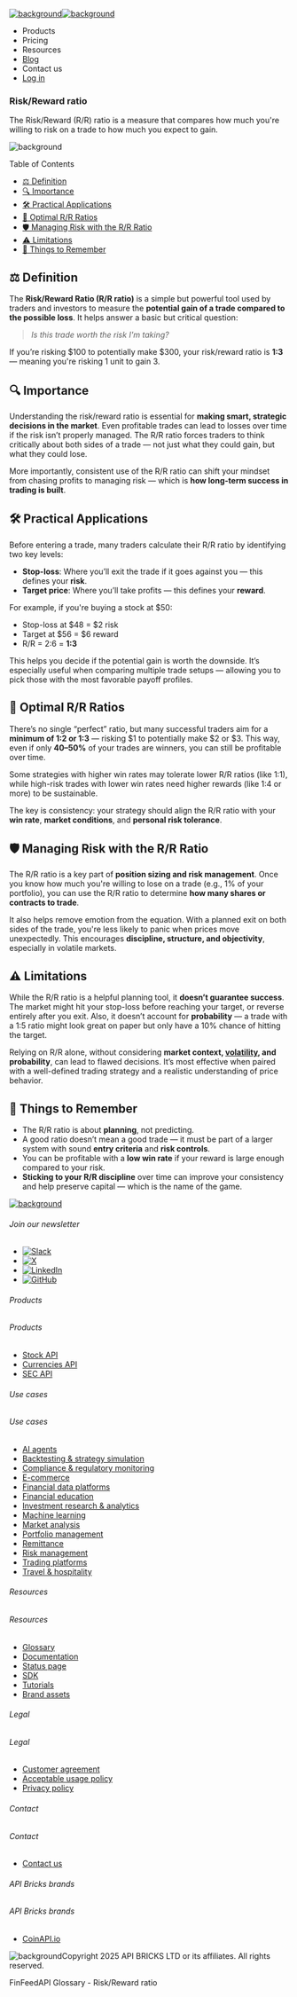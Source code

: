 [![background](/_next/image?url=https%3A%2F%2Fcdn.sanity.io%2Fimages%2Fxpx4czto%2Fproduction%2Fc9a795fc7fb3558997d636211a44e71eb59288f0-773x184.png&w=1920&q=75)![background](https://cdn.sanity.io/images/xpx4czto/production/875913d8710b3054c19fad19673dc5592614265e-773x184.svg)](/)

* Products
* Pricing
* Resources
* [Blog](/blog)
* Contact us
* [Log in](https://console.finfeedapi.com/?link=/apikeys/create)

### Risk/Reward ratio

The Risk/Reward (R/R) ratio is a measure that compares how much you're willing to risk on a trade to how much you expect to gain.

![background](https://cdn.sanity.io/images/xpx4czto/production/999c709b2777af013884c6e2623e9aa699585a06-429x429.svg)

Table of Contents

* [⚖️ Definition](#link-4c5e9dfddc62)
* [🔍 Importance](#link-10a04a4b6a53)
* [🛠️ Practical Applications](#link-10d1276dcebc)
* [🎯 Optimal R/R Ratios](#link-544b91d5526c)
* [🛡️ Managing Risk with the R/R Ratio](#link-fef42197c933)
* [⚠️ Limitations](#link-e7ce9dcb7a4f)
* [🧠 Things to Remember](#link-41d42ea659ad)

⚖️ Definition
-------------

The **Risk/Reward Ratio (R/R ratio)** is a simple but powerful tool used by traders and investors to measure the **potential gain of a trade compared to the possible loss**. It helps answer a basic but critical question:

> *Is this trade worth the risk I'm taking?*

If you’re risking $100 to potentially make $300, your risk/reward ratio is **1:3** — meaning you're risking 1 unit to gain 3.

🔍 Importance
------------

Understanding the risk/reward ratio is essential for **making smart, strategic decisions in the market**. Even profitable trades can lead to losses over time if the risk isn’t properly managed. The R/R ratio forces traders to think critically about both sides of a trade — not just what they could gain, but what they could lose.

More importantly, consistent use of the R/R ratio can shift your mindset from chasing profits to managing risk — which is **how long-term success in trading is built**.

🛠️ Practical Applications
-------------------------

Before entering a trade, many traders calculate their R/R ratio by identifying two key levels:

* **Stop-loss**: Where you’ll exit the trade if it goes against you — this defines your **risk**.
* **Target price**: Where you’ll take profits — this defines your **reward**.

For example, if you're buying a stock at $50:

* Stop-loss at $48 = $2 risk
* Target at $56 = $6 reward
* R/R = 2:6 = **1:3**

This helps you decide if the potential gain is worth the downside. It’s especially useful when comparing multiple trade setups — allowing you to pick those with the most favorable payoff profiles.

🎯 Optimal R/R Ratios
--------------------

There’s no single “perfect” ratio, but many successful traders aim for a **minimum of 1:2 or 1:3** — risking $1 to potentially make $2 or $3. This way, even if only **40–50%** of your trades are winners, you can still be profitable over time.

Some strategies with higher win rates may tolerate lower R/R ratios (like 1:1), while high-risk trades with lower win rates need higher rewards (like 1:4 or more) to be sustainable.

The key is consistency: your strategy should align the R/R ratio with your **win rate**, **market conditions**, and **personal risk tolerance**.

🛡️ Managing Risk with the R/R Ratio
-----------------------------------

The R/R ratio is a key part of **position sizing and risk management**. Once you know how much you're willing to lose on a trade (e.g., 1% of your portfolio), you can use the R/R ratio to determine **how many shares or contracts to trade**.

It also helps remove emotion from the equation. With a planned exit on both sides of the trade, you're less likely to panic when prices move unexpectedly. This encourages **discipline, structure, and objectivity**, especially in volatile markets.

⚠️ Limitations
--------------

While the R/R ratio is a helpful planning tool, it **doesn’t guarantee success**. The market might hit your stop-loss before reaching your target, or reverse entirely after you exit. Also, it doesn’t account for **probability** — a trade with a 1:5 ratio might look great on paper but only have a 10% chance of hitting the target.

Relying on R/R alone, without considering **market context, [volatility](https://www.finfeedapi.com/learn/glossary/volatility), and probability**, can lead to flawed decisions. It’s most effective when paired with a well-defined trading strategy and a realistic understanding of price behavior.

🧠 Things to Remember
--------------------

* The R/R ratio is about **planning**, not predicting.
* A good ratio doesn’t mean a good trade — it must be part of a larger system with sound **entry criteria** and **risk controls**.
* You can be profitable with a **low win rate** if your reward is large enough compared to your risk.
* **Sticking to your R/R discipline** over time can improve your consistency and help preserve capital — which is the name of the game.

[![background](https://cdn.sanity.io/images/xpx4czto/production/8a2788aebc71f7f5dce82eb1b7a5e5cec9a64838-773x184.svg)](/)

###### Join our newsletter

* [![Slack](https://cdn.sanity.io/images/xpx4czto/production/26371f7c1474b3ce9e67c32e006a140ddd704b95-512x512.svg)](https://finfeedapi.slack.com/x-p8539721774929-8529109118914-8531038476964/messages/C08FVM7P68H)
* [![X](/_next/image?url=https%3A%2F%2Fcdn.sanity.io%2Fimages%2Fxpx4czto%2Fproduction%2F0aa41878d0ceb77292d9f847b2f4e21d688460c1-2400x2453.png&w=64&q=75)](https://x.com/FinFeedAPI "Follow FinFeedAPI on X")
* [![LinkedIn](/_next/image?url=https%3A%2F%2Fcdn.sanity.io%2Fimages%2Fxpx4czto%2Fproduction%2Fb9ce6f119974543779bbcad7563e234be8edd900-840x779.png&w=64&q=75)](https://www.linkedin.com/company/finfeedapi/?viewAsMember=true "Join FinFeedAPI on LinkedIn")
* [![GitHub](https://cdn.sanity.io/images/xpx4czto/production/f202b6faccfd5cc46299b976c2635fee60b55aa0-98x96.svg)](https://github.com/api-bricks/api-bricks-sdk/tree/master/finfeedapi)

###### Products

###### Products

* [Stock API](/products/stock-api)
* [Currencies API](/products/currencies-api)
* [SEC API](/products/sec-api)

###### Use cases

###### Use cases

* [AI agents](/use-case/ai-agents)
* [Backtesting & strategy simulation](/use-case/backtesting-strategy-simulation)
* [Compliance & regulatory monitoring](/use-case/compliance-regulatory-monitoring)
* [E-commerce](/use-case/e-commerce)
* [Financial data platforms](/use-case/financial-data-platforms)
* [Financial education](/use-case/education-platforms)
* [Investment research & analytics](/use-case/investment-research-analytics)
* [Machine learning](/use-case/machine-learning)
* [Market analysis](/use-case/market-analysis)
* [Portfolio management](/use-case/portfolio-management)
* [Remittance](/use-case/remittance)
* [Risk management](/use-case/risk-management)
* [Trading platforms](/use-case/trading-platforms)
* [Travel & hospitality](/use-case/travel-hospitality)

###### Resources

###### Resources

* [Glossary](/learn/glossary)
* [Documentation](https://docs.finfeedapi.com/)
* [Status page](https://status.finfeedapi.com/)
* [SDK](https://github.com/api-bricks/api-bricks-sdk/tree/master/finfeedapi)
* [Tutorials](https://github.com/api-bricks/api-bricks-sdk/tree/master/finfeedapi/sec-api-rest/tutorials)
* [Brand assets](https://brandfetch.com/finfeedapi.com)

###### Legal

###### Legal

* [Customer agreement](/legal#link-479af90ac5b8)
* [Acceptable usage policy](/legal#link-469068dc1416)
* [Privacy policy](/legal#link-192d9f962f94)

###### Contact

###### Contact

* [Contact us](/contact-us)

###### API Bricks brands

###### API Bricks brands

* [CoinAPI.io](https://www.coinapi.io/?utm_source=finfeedapi&utm_medium=referral&utm_campaign=finfeedapi_footer)

![background](https://cdn.sanity.io/images/xpx4czto/production/33a64ee50c88a79ba86cc35ba36e9eb13987bbe7-152x184.svg)Copyright 2025 API BRICKS LTD or its affiliates. All rights reserved.

FinFeedAPI Glossary - Risk/Reward ratio